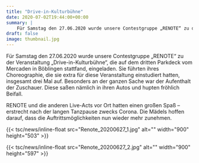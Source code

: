 ```yaml
---
title: "Drive-in-Kulturbühne"
date: 2020-07-02T19:44:00+00:00
summary: |
    Für Samstag den 27.06.2020 wurde unsere Contestgruppe „RENOTE“ zu der Veranstaltung „Drive-in-Kulturbühne“, die auf dem dritten Parkdeck vom Mercaden in Böblingen stattfand, eingeladen.
draft: false
image: thumbnail.jpg
---
```


Für Samstag den 27.06.2020 wurde unsere Contestgruppe „RENOTE“ zu der Veranstaltung „Drive-in-Kulturbühne“, die auf dem dritten Parkdeck vom Mercaden in Böblingen stattfand, eingeladen. Sie führten ihres Choreographie, die sie extra für diese Veranstaltung einstudiert hatten, insgesamt drei Mal auf. Besonders an der ganzen Sache war der Aufenthalt der Zuschauer. Diese saßen nämlich in ihren Autos und hupten fröhlich Beifall.

RENOTE und die anderen Live-Acts vor Ort hatten einen großen Spaß – erstrecht nach der langen Tanzpause zwecks Corona. Die Mädels hoffen darauf, dass die Auftrittsmöglichkeiten nun wieder mehr zunehmen.

{{< tsc/news/inline-float src="Renote_20200627_1.jpg" alt="" width="900" height="503" >}}

{{< tsc/news/inline-float src="Renote_20200627_2.jpg" alt="" width="900" height="597" >}}


